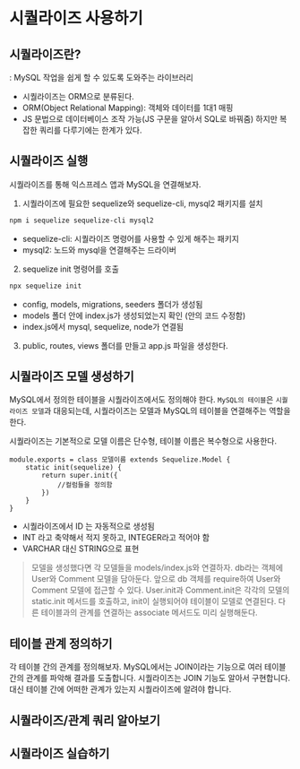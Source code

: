 # 시퀄라이즈 사용하기

## 시퀄라이즈란?
: MySQL 작업을 쉽게 할 수 있도록 도와주는 라이브러리
- 시퀄라이즈는 ORM으로 분류된다. 
- ORM(Object Relational Mapping): 객체와 데이터를 1대1 매핑
- JS 문법으로 데이터베이스 조작 가능(JS 구문을 알아서 SQL로 바꿔줌) 하지만 복잡한 쿼리를 다루기에는 한계가 있다.

## 시퀄라이즈 실행
 
시퀄라이즈를 통해 익스프레스 앱과 MySQL을 연결해보자.

1. 시퀄라이즈에 필요한 sequelize와 sequelize-cli, mysql2 패키지를 설치
```BASH
npm i sequelize sequelize-cli mysql2
```
- sequelize-cli: 시퀄라이즈 명령어를 사용할 수 있게 해주는 패키지
- mysql2: 노드와 mysql을 연결해주는 드라이버

2. sequelize init 명령어를 호출
```BASH
npx sequelize init
```
- config, models, migrations, seeders 폴더가 생성됨
- models 폴더 안에 index.js가 생성되었는지 확인 (안의 코드 수정함)
- index.js에서 mysql, sequelize, node가 연결됨

3. public, routes, views 폴더를 만들고 app.js 파일을 생성한다.

## 시퀄라이즈 모델 생성하기
MySQL에서 정의한 테이블을 시퀄라이즈에서도 정의해야 한다. `MySQL의 테이블`은 `시퀄라이즈 모델`과 대응되는데, 시퀄라이즈는 모델과 MySQL의 테이블을 연결해주는 역할을 한다. 

시퀄라이즈는 기본적으로 모델 이름은 단수형, 테이블 이름은 복수형으로 사용한다.

```JS
module.exports = class 모델이름 extends Sequelize.Model {
    static init(sequelize) {
        return super.init({
            //컬럼들을 정의함
        })
    }
}
```
- 시퀄라이즈에서 ID 는 자동적으로 생성됨
- INT 라고 축약해서 적지 못하고, INTEGER라고 적어야 함
- VARCHAR 대신 STRING으로 표현 

> 모델을 생성했다면 각 모델들을 models/index.js와 연결하자.
db라는 객체에 User와 Comment 모델을 담아둔다. 앞으로 db 객체를 require하여 User와 Comment 모델에 접근할 수 있다. User.init과 Comment.init은 각각의 모델의 static.init 메서드를 호출하고, init이 실행되어야 테이블이 모델로 연결된다. 다른 테이블과의 관계를 연결하는 associate 메서드도 미리 실행해둔다.
## 테이블 관계 정의하기

각 테이블 간의 관계를 정의해보자. 
MySQL에서는 JOIN이라는 기능으로 여러 테이블 간의 관계를 파악해 결과를 도출합니다. 시퀄라이즈는 JOIN 기능도 알아서 구현합니다. 대신 테이블 간에 어떠한 관계가 있는지 시퀄라이즈에 알려야 합니다.

## 시퀄라이즈/관계 쿼리 알아보기

## 시퀄라이즈 실습하기
